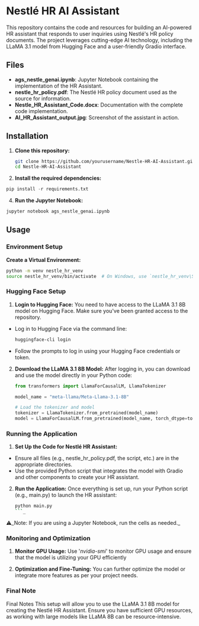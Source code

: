 # Nestlé HR AI Assistant

This repository contains the code and resources for building an AI-powered HR assistant that responds to user inquiries using Nestlé's HR policy documents. The project leverages cutting-edge AI technology, including the LLaMA 3.1 model from Hugging Face and a user-friendly Gradio interface.

## Files

- **ags_nestle_genai.ipynb**: Jupyter Notebook containing the implementation of the HR Assistant.
- **nestle_hr_policy.pdf**: The Nestlé HR policy document used as the source for information.
- **Nestle_HR_Assistant_Code.docx**: Documentation with the complete code implementation.
- **AI_HR_Assistant_output.jpg**: Screenshot of the assistant in action.

## Installation

1. **Clone this repository:**
   ```bash
   git clone https://github.com/yourusername/Nestle-HR-AI-Assistant.git
   cd Nestle-HR-AI-Assistant
    ```
2. **Install the required dependencies:**
  ```python
  pip install -r requirements.txt
  ```
4. **Run the Jupyter Notebook:**
  ```bash
  jupyter notebook ags_nestle_genai.ipynb
  ```

## Usage

### Environment Setup
**Create a Virtual Environment:**
   ```bash
   python -m venv nestle_hr_venv
   source nestle_hr_venv/bin/activate  # On Windows, use `nestle_hr_venv\Scripts\activate`
   ```
### Hugging Face Setup
1. **Login to Hugging Face:**
You need to have access to the LLaMA 3.1 8B model on Hugging Face. Make sure you've been granted access to the repository.
* Log in to Hugging Face via the command line:
   ```bash
   huggingface-cli login
   ```
* Follow the prompts to log in using your Hugging Face credentials or token.

2. **Download the LLaMA 3.1 8B Model:**
After logging in, you can download and use the model directly in your Python code:
   ```python
   from transformers import LlamaForCausalLM, LlamaTokenizer

   model_name = "meta-llama/Meta-Llama-3.1-8B"
   
   # Load the tokenizer and model
   tokenizer = LlamaTokenizer.from_pretrained(model_name)
   model = LlamaForCausalLM.from_pretrained(model_name, torch_dtype=torch.float16).to("cuda")
   ```
### Running the Application
1. **Set Up the Code for Nestlé HR Assistant:**
* Ensure all files (e.g., nestle_hr_policy.pdf, the script, etc.) are in the appropriate directories.
* Use the provided Python script that integrates the model with Gradio and other components to create your HR assistant.

2. **Run the Application:**
Once everything is set up, run your Python script (e.g., main.py) to launch the HR assistant:
   ```bash
   python main.py
   ```_
⚠️_Note: If you are using a Jupyter Notebook, run the cells as needed._

### Monitoring and Optimization
1. **Monitor GPU Usage:**
Use '_nvidia-smi_' to monitor GPU usage and ensure that the model is utilizing your GPU efficiently

2. **Optimization and Fine-Tuning:**
You can further optimize the model or integrate more features as per your project needs.

### Final Note
Final Notes
This setup will allow you to use the LLaMA 3.1 8B model for creating the Nestlé HR Assistant. Ensure you have sufficient GPU resources, as working with large models like LLaMA 8B can be resource-intensive.

